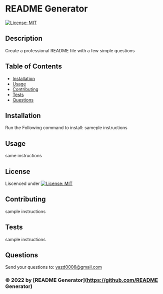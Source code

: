 
# README Generator

[![License: MIT](https://img.shields.io/badge/License-MIT-yellow.svg)](https://opensource.org/licenses/MIT)

## Description
Create a professional README file with a few simple questions

## Table of Contents

- [Installation](#installation)
- [Usage](#usage)
- [Contributing](#contributing)
- [Tests](#tests)
- [Questions](#questions)

## Installation
Run the Following command to install:
sameple instructions

## Usage
same instructions

## License
Liscenced under [![License: MIT](https://img.shields.io/badge/License-MIT-yellow.svg)](https://opensource.org/licenses/MIT)

## Contributing
sample instructions

## Tests
sample instructions

## Questions
Send your questions to: yazd0006@gmail.com

### &copy; 2022 by [README Generator](https://github.com/README Generator)
